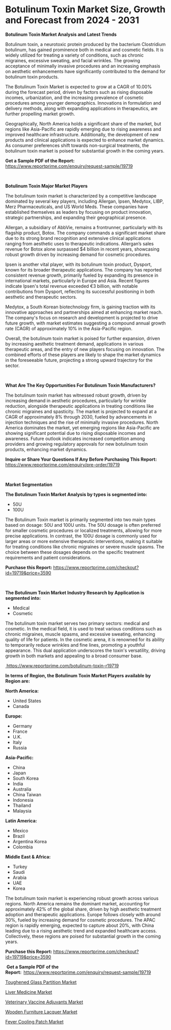 <p><h1>Botulinum Toxin Market Size, Growth and Forecast from 2024 - 2031</h1></p><p><strong>Botulinum Toxin Market Analysis and Latest Trends</strong></p>
<p><p>Botulinum toxin, a neurotoxic protein produced by the bacterium Clostridium botulinum, has gained prominence both in medical and cosmetic fields. It is widely utilized for treating a variety of conditions, such as chronic migraines, excessive sweating, and facial wrinkles. The growing acceptance of minimally invasive procedures and an increasing emphasis on aesthetic enhancements have significantly contributed to the demand for botulinum toxin products.</p><p>The Botulinum Toxin Market is expected to grow at a CAGR of 10.00% during the forecast period, driven by factors such as rising disposable incomes, urbanization, and the increasing prevalence of cosmetic procedures among younger demographics. Innovations in formulation and delivery methods, along with expanding applications in therapeutics, are further propelling market growth. </p><p>Geographically, North America holds a significant share of the market, but regions like Asia-Pacific are rapidly emerging due to rising awareness and improved healthcare infrastructure. Additionally, the development of new products and clinical applications is expected to enhance market dynamics. As consumer preferences shift towards non-surgical treatments, the botulinum toxin market is poised for substantial growth in the coming years.</p></p>
<p><strong>Get a Sample PDF of the Report:&nbsp;</strong> <a href="https://www.reportprime.com/enquiry/request-sample/19719?utm_campaign=16&utm_medium=2&utm_source=Github&utm_content=ia&utm_term=02122024&utm_id=botulinum-toxin">https://www.reportprime.com/enquiry/request-sample/19719</a></p>
<p>&nbsp;</p>
<p><strong>Botulinum Toxin Major Market Players</strong></p>
<p><p>The botulinum toxin market is characterized by a competitive landscape dominated by several key players, including Allergan, Ipsen, Medytox, LIBP, Merz Pharmaceuticals, and US World Meds. These companies have established themselves as leaders by focusing on product innovation, strategic partnerships, and expanding their geographical presence.</p><p>Allergan, a subsidiary of AbbVie, remains a frontrunner, particularly with its flagship product, Botox. The company commands a significant market share due to its strong brand recognition and extensive clinical applications ranging from aesthetic uses to therapeutic indications. Allergan’s sales revenue for Botox alone surpassed $4 billion in recent years, showcasing robust growth driven by increasing demand for cosmetic procedures.</p><p>Ipsen is another vital player, with its botulinum toxin product, Dysport, known for its broader therapeutic applications. The company has reported consistent revenue growth, primarily fueled by expanding its presence in international markets, particularly in Europe and Asia. Recent figures indicate Ipsen's total revenue exceeded €3 billion, with notable contributions from Dysport, reflecting its successful positioning in both aesthetic and therapeutic sectors.</p><p>Medytox, a South Korean biotechnology firm, is gaining traction with its innovative approaches and partnerships aimed at enhancing market reach. The company's focus on research and development is projected to drive future growth, with market estimates suggesting a compound annual growth rate (CAGR) of approximately 10% in the Asia-Pacific region.</p><p>Overall, the botulinum toxin market is poised for further expansion, driven by increasing aesthetic treatment demand, applications in various therapeutic areas, and the entry of new players focusing on innovation. The combined efforts of these players are likely to shape the market dynamics in the foreseeable future, projecting a strong upward trajectory for the sector.</p></p>
<p>&nbsp;</p>
<p><strong>What Are The Key Opportunities For Botulinum Toxin Manufacturers?</strong></p>
<p><p>The botulinum toxin market has witnessed robust growth, driven by increasing demand in aesthetic procedures, particularly for wrinkle reduction, alongside therapeutic applications in treating conditions like chronic migraines and spasticity. The market is projected to expand at a CAGR of approximately 8% through 2030, fueled by advancements in injection techniques and the rise of minimally invasive procedures. North America dominates the market, yet emerging regions like Asia-Pacific are showing significant potential due to rising disposable incomes and awareness. Future outlook indicates increased competition among providers and growing regulatory approvals for new botulinum toxin products, enhancing market dynamics.</p></p>
<p><strong>Inquire or Share Your Questions If Any Before Purchasing This Report:</strong> <a href="https://www.reportprime.com/enquiry/pre-order/19719?utm_campaign=16&utm_medium=2&utm_source=Github&utm_content=ia&utm_term=02122024&utm_id=botulinum-toxin">https://www.reportprime.com/enquiry/pre-order/19719</a></p>
<p>&nbsp;</p>
<p><strong>Market Segmentation</strong></p>
<p><strong>The Botulinum Toxin Market Analysis by types is segmented into:</strong></p>
<p><ul><li>50U</li><li>100U</li></ul></p>
<p><p>The Botulinum Toxin market is primarily segmented into two main types based on dosage: 50U and 100U units. The 50U dosage is often preferred for smaller cosmetic procedures or localized treatments, allowing for more precise applications. In contrast, the 100U dosage is commonly used for larger areas or more extensive therapeutic interventions, making it suitable for treating conditions like chronic migraines or severe muscle spasms. The choice between these dosages depends on the specific treatment requirements and patient considerations.</p></p>
<p><strong>Purchase this Report:&nbsp;</strong><a href="https://www.reportprime.com/checkout?id=19719&price=3590&utm_campaign=16&utm_medium=2&utm_source=Github&utm_content=ia&utm_term=02122024&utm_id=botulinum-toxin">https://www.reportprime.com/checkout?id=19719&price=3590</a></p>
<p>&nbsp;</p>
<p><strong>The Botulinum Toxin Market Industry Research by Application is segmented into:</strong></p>
<p><ul><li>Medical</li><li>Cosmetic</li></ul></p>
<p><p>The botulinum toxin market serves two primary sectors: medical and cosmetic. In the medical field, it is used to treat various conditions such as chronic migraines, muscle spasms, and excessive sweating, enhancing quality of life for patients. In the cosmetic arena, it is renowned for its ability to temporarily reduce wrinkles and fine lines, promoting a youthful appearance. This dual application underscores the toxin's versatility, driving growth in both markets and appealing to a broad consumer base.</p></p>
<p><a href="https://www.reportprime.com/botulinum-toxin-r19719?utm_campaign=16&utm_medium=2&utm_source=Github&utm_content=ia&utm_term=02122024&utm_id=botulinum-toxin">&nbsp;https://www.reportprime.com/botulinum-toxin-r19719</a></p>
<p><strong>In terms of Region, the Botulinum Toxin Market Players available by Region are:</strong></p>
<p>
    <p> <strong> North America: </strong>
        <ul>
            <li>United States</li>
            <li>Canada</li>
        </ul>
        </p> 
    <p> <strong> Europe: </strong>
        <ul>
            <li>Germany</li>
            <li>France</li>
            <li>U.K.</li>
            <li>Italy</li>
            <li>Russia</li>
        </ul>
        </p> 
    <p> <strong> Asia-Pacific: </strong>
        <ul>
            <li>China</li>
            <li>Japan</li>
            <li>South Korea</li>
            <li>India</li>
            <li>Australia</li>
            <li>China Taiwan</li>
            <li>Indonesia</li>
            <li>Thailand</li>
            <li>Malaysia</li>
        </ul>
        </p> 
    <p> <strong> Latin America: </strong>
        <ul>
            <li>Mexico</li>
            <li>Brazil</li>
            <li>Argentina Korea</li>
            <li>Colombia</li>
        </ul>
        </p> 
    <p> <strong> Middle East & Africa: </strong>
        <ul>
            <li>Turkey</li>
            <li>Saudi</li>
            <li>Arabia</li>
            <li>UAE</li>
            <li>Korea</li>
        </ul>
    </p>
    </p>
<p><p>The botulinum toxin market is experiencing robust growth across various regions. North America remains the dominant market, accounting for approximately 42% of the global share, driven by high aesthetic treatment adoption and therapeutic applications. Europe follows closely with around 30%, fueled by increasing demand for cosmetic procedures. The APAC region is rapidly emerging, expected to capture about 20%, with China leading due to a rising aesthetic trend and expanded healthcare access. Collectively, these regions are poised for substantial growth in the coming years.</p></p>
<p><strong>Purchase this Report: </strong><a href="https://www.reportprime.com/checkout?id=19719&price=3590&utm_campaign=16&utm_medium=2&utm_source=Github&utm_content=ia&utm_term=02122024&utm_id=botulinum-toxin">https://www.reportprime.com/checkout?id=19719&price=3590</a></p>
<p>&nbsp;<strong>Get a Sample PDF of the Report:&nbsp;&nbsp;</strong><a href="https://www.reportprime.com/enquiry/request-sample/19719?utm_campaign=16&utm_medium=2&utm_source=Github&utm_content=ia&utm_term=02122024&utm_id=botulinum-toxin">https://www.reportprime.com/enquiry/request-sample/19719</a></p>
<p><strong></strong></p>
<p><p><a href="https://issuu.com/reportprime-2/docs/toughened-glass-partition-market-size-2030.pptx?utm_campaign=16&utm_medium=2&utm_source=Github&utm_content=ia&utm_term=02122024&utm_id=botulinum-toxin">Toughened Glass Partition Market</a></p><p><a href="https://www.linkedin.com/pulse/global-regional-expansion-liver-medicine-market-projected-dv0ze?utm_campaign=16&utm_medium=2&utm_source=Github&utm_content=ia&utm_term=02122024&utm_id=botulinum-toxin">Liver Medicine Market</a></p><p><a href="https://github.com/Chiragrp22/Market-Research-Report-List-6/blob/main/veterinary-vaccine-adjuvants-market.md?utm_campaign=16&utm_medium=2&utm_source=Github&utm_content=ia&utm_term=02122024&utm_id=botulinum-toxin">Veterinary Vaccine Adjuvants Market</a></p><p><a href="https://issuu.com/reportprime-2/docs/wooden-furniture-lacquer-market-size-2030.pptx?utm_campaign=16&utm_medium=2&utm_source=Github&utm_content=ia&utm_term=02122024&utm_id=botulinum-toxin">Wooden Furniture Lacquer Market</a></p><p><a href="https://www.linkedin.com/pulse/fever-cooling-patch-market-outlook-growth-trends-42-cagr-2wk1e?utm_campaign=16&utm_medium=2&utm_source=Github&utm_content=ia&utm_term=02122024&utm_id=botulinum-toxin">Fever Cooling Patch Market</a></p></p>